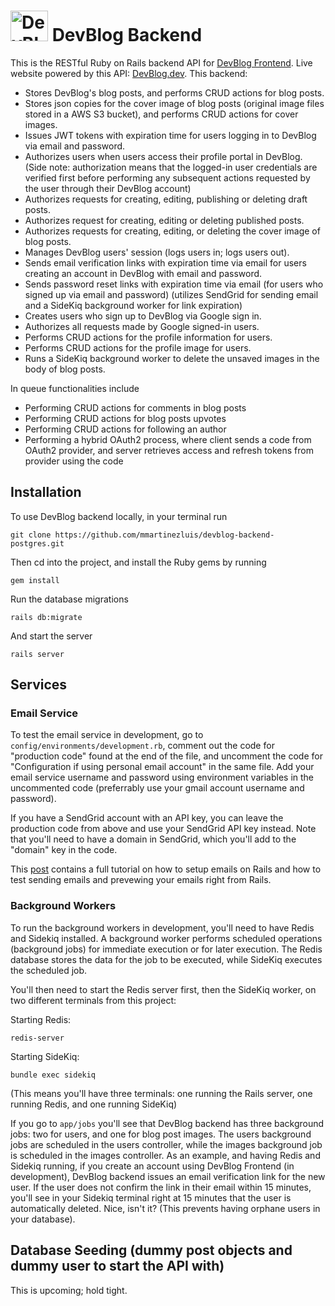 
<h1>
<img src="https://user-images.githubusercontent.com/75151961/142570132-d4ce33f1-6108-46c3-9681-f883b92a9dc3.png" data-canonical-src="https://user-images.githubusercontent.com/75151961/142570132-d4ce33f1-6108-46c3-9681-f883b92a9dc3.png" width="60" height="49" alt="DevBlog logo" />
DevBlog Backend
</h1>

This is the RESTful Ruby on Rails backend API for [DevBlog Frontend](https://github.com/mmartinezluis/devblog-frontend). Live website powered by this API: [DevBlog.dev](https://devblog.dev). This backend:

* Stores DevBlog's blog posts, and performs CRUD actions for blog posts.
* Stores json copies for the cover image of blog posts (original image files stored in a AWS S3 bucket), and performs CRUD actions for cover images.
* Issues JWT tokens with expiration time for users logging in to DevBlog via email and password.
* Authorizes users when users access their profile portal in DevBlog.
(Side note: authorization means that the logged-in user credentials are verified first before performing any subsequent actions requested by the user through their DevBlog account)
* Authorizes requests for creating, editing, publishing or deleting draft posts.
* Authorizes request for creating, editing or deleting published posts.
* Authorizes requests for creating, editing, or deleting the cover image of blog posts.
* Manages DevBlog users' session (logs users in; logs users out).
* Sends email verification links with expiration time via email for users creating an account in DevBlog with email and password.
* Sends password reset links with expiration time via email (for users who signed up via email and password) (utilizes SendGrid for sending email and a SideKiq background worker for link expiration)
* Creates users who sign up to DevBlog via Google sign in.
* Authorizes all requests made by Google signed-in users.
* Performs CRUD actions for the profile information for users.
* Performs CRUD actions for the profile image for users.
* Runs a SideKiq background worker to delete the unsaved images in the body of blog posts.

In queue functionalities include
* Performing CRUD actions for comments in blog posts
* Performing CRUD actions for blog posts upvotes 
* Performing CRUD actions for following an author
* Performing a hybrid OAuth2 process, where client sends a code from OAuth2 provider, and server retrieves access and refresh tokens from provider using the code 

## Installation
To use DevBlog backend locally, in your terminal run
```
git clone https://github.com/mmartinezluis/devblog-backend-postgres.git
```

Then cd into the project, and install the Ruby gems by running
```
gem install
```

Run the database migrations
```
rails db:migrate
```

And start the server
```
rails server
```

## Services 
### Email Service
To test the email service in development, go to `config/environments/development.rb`, comment out the code for "production code" found at the end of the file, and uncomment the code for "Configuration if using personal email account" in the same file. Add your email service username and password using environment variables in the uncommented code (preferrably use your gmail account username and password).

If you have a SendGrid account with an API key, you can leave the production code from above and use your SendGrid API key instead. Note that you'll need to have a domain in SendGrid, which you'll add to the "domain" key in the code.

This [post](https://dev.to/morinoko/sending-emails-in-rails-with-action-mailer-and-gmail-35g4) contains a full tutorial on how to setup emails on Rails and how to test sending emails and prevewing your emails right from Rails. 

### Background Workers
To run the background workers in development, you'll need to have Redis and Sidekiq installed. A background worker performs scheduled operations (background jobs) for immediate execution or for later execution. The Redis database stores the data for the job to be executed, while SideKiq executes the scheduled job.

You'll then need to start the Redis server first, then the SideKiq worker, on two different terminals from this project:

Starting Redis:
```
redis-server
```
Starting SideKiq:
```
bundle exec sidekiq
```
(This means you'll have three terminals: one running the Rails server, one running Redis, and one running SideKiq)

If you go to `app/jobs` you'll see that DevBlog backend has three background jobs: two for users, and one for blog post images. The users background jobs are scheduled in the users controller, while the images background job is scheduled in the images controller. As an example, and having Redis and Sidekiq running, if you create an account using DevBlog Frontend (in development), DevBlog backend issues an email verification link for the new user. If the user does not confirm the link in their email within 15 minutes, you'll see in your Sidekiq terminal right at 15 minutes that the user is automatically deleted. Nice, isn't it? (This prevents having orphane users in your database).

## Database Seeding (dummy post objects and dummy user to start the API with)
This is upcoming; hold tight.


<!-- * System dependencies
* Configuration
* Database creation
* Database initialization
* How to run the test suite
* Services (job queues, cache servers, search engines, etc.)
* Deployment instructions -->

